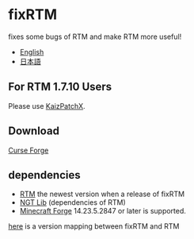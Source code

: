 # fixRTM

fixes some bugs of RTM and make RTM more useful!

- [English](README.en.md)
- [日本語](README.md)

## For RTM 1.7.10 Users

Please use [KaizPatchX].

## Download

[Curse Forge](https://www.curseforge.com/minecraft/mc-mods/fixrtm)

## dependencies

- [RTM](https://www.curseforge.com/minecraft/mc-mods/realtrainmod) the newest version when a release of fixRTM
- [NGT Lib](https://www.curseforge.com/minecraft/mc-mods/ngtlib) (dependencies of RTM)
- [Minecraft Forge](https://files.minecraftforge.net/maven/net/minecraftforge/forge/index_1.12.2.html) 14.23.5.2847 or
  later is supported.

[here](version-map.md) is a version mapping between fixRTM and RTM

[KaizPatchX]: https://github.com/Kai-Z-JP/KaizPatchX
